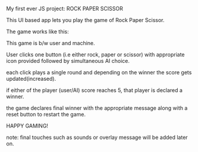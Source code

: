 My first ever JS project: ROCK PAPER SCISSOR

This UI based app lets you play the game of Rock Paper Scissor.

The game works like this:

This game is b/w user and machine.

User clicks one button (i.e either rock, paper or scissor) with appropriate icon provided followed by simultaneous AI choice.

each click plays a single round and depending on the winner the score gets updated(increased).

if either of the player (user/AI) score reaches 5, that player is declared a winner.

the game declares final winner with the appropriate message along with a reset button to restart the game.

HAPPY GAMING!


note: final touches such as sounds or overlay message will be added later on.
